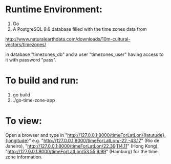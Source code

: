 # Runtime Environment:
1. Go
2. A PostgreSQL 9.6 database filled with the time zones data from 

http://www.naturalearthdata.com/downloads/10m-cultural-vectors/timezones/

in database "timezones_db" and a user "timezones_user" having access to it with password "pass".

# To build and run:
1. go build
2. ./go-time-zone-app

# To view:
Open a browser and type in
"http://127.0.0.1:8000/timeForLatLon/{latutude},{longitude}"
e.g.
"http://127.0.0.1:8000/timeForLatLon/-22,-43.17" (Rio de Janeiro),
"http://127.0.0.1:8000/timeForLatLon/22.39,114.11" (Hong Kong),
"http://127.0.0.1:8000/timeForLatLon/53.55,9.99" (Hamburg)
for the time zone information.
